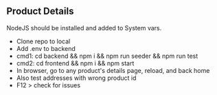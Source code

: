 ## Product Details

NodeJS should be installed and added to System vars.

- Clone repo to local
- Add .env to backend
- cmd1: cd backend && npm i && npm run seeder && npm run test
- cmd2: cd frontend && npm i && npm start
- In browser, go to any product's details page, reload, and back home
- Also test addresses with wrong product id
- F12 > check for issues

